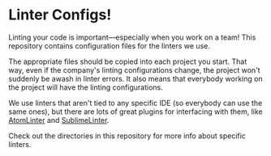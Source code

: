 Linter Configs!
===============

Linting your code is important—especially when you work on a team! This
repository contains configuration files for the linters we use.

The appropriate files should be copied into each project you start. That way,
even if the company's linting configurations change, the project won't
suddenly be awash in linter errors. It also means that everybody working on
the project will have the linting configurations.

We use linters that aren't tied to any specific IDE (so everybody can use the
same ones), but there are lots of great plugins for interfacing with them, like
[AtomLinter] and [SublimeLinter].

Check out the directories in this repository for more info about specific
linters.


[AtomLinter]: https://github.com/AtomLinter/Linter
[SublimeLinter]: https://github.com/SublimeLinter
